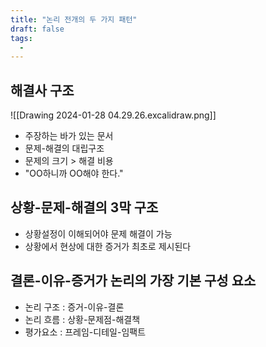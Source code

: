 ```yaml
---
title: "논리 전개의 두 가지 패턴"
draft: false
tags:
  - 
---
```

 
## 해결사 구조

![[Drawing 2024-01-28 04.29.26.excalidraw.png]]

- 주장하는 바가 있는 문서
- 문제-해결의 대립구조
- 문제의 크기 > 해결 비용
- "OO하니까 OO해야 한다."

## 상황-문제-해결의 3막 구조
- 상황설정이 이해되어야 문제 해결이 가능
- 상황에서 현상에 대한 증거가 최초로 제시된다

## 결론-이유-증거가 논리의 가장 기본 구성 요소
- 논리 구조 : 증거-이유-결론
- 논리 흐름 : 상황-문제점-해결책
- 평가요소 : 프레임-디테일-임팩트